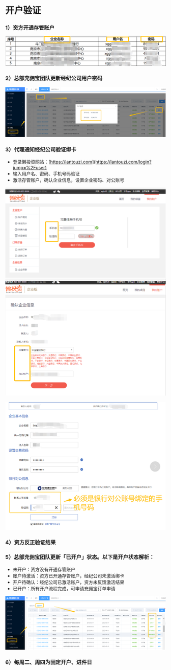 # 开户验证

### 1）资方开通存管账户

![](/assets/import.png开户)

### 2）总部充佣宝团队更新经纪公司用户密码

![](/assets/import.png密码)

### 3）代理通知经纪公司验证绑卡

* 登录懒投资网站：[https://lantouzi.com](https://lantouzi.com/login?jump=%2Fuser)
* 输入用户名、密码、手机号码验证
* 激活存管账户，确认企业信息，设置企业密码、对公账号

![](/assets/import.png信息)![](/assets/import.png开通2)

![](/assets/import.png开通4)

### 4）资方反正验证结果

### 5）总部充佣宝团队更新「已开户」状态。以下是开户状态解析：

* 未开户：资方没有开通存管账户
* 账户待激活：资方已开通存管账户，经纪公司未激活绑卡
* 开户待确认：经纪公司已激活账户，资方未反馈激活结果
* 已开户：所有开户流程完成，可申请充佣宝订单申请

![](/assets/import.png结果)

### 6）每周二、周四为固定开户、进件日



